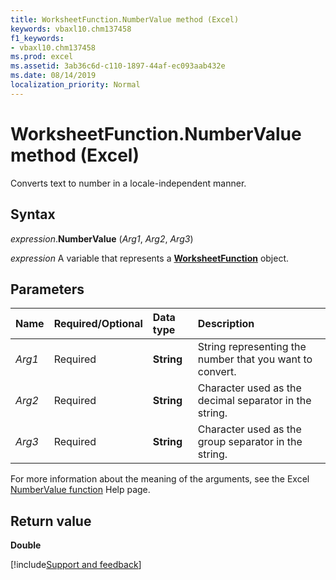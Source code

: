 ```yaml
---
title: WorksheetFunction.NumberValue method (Excel)
keywords: vbaxl10.chm137458
f1_keywords:
- vbaxl10.chm137458
ms.prod: excel
ms.assetid: 3ab36c6d-c110-1897-44af-ec093aab432e
ms.date: 08/14/2019
localization_priority: Normal
---
```



# WorksheetFunction.NumberValue method (Excel)

Converts text to number in a locale-independent manner.


## Syntax

_expression_.**NumberValue** (_Arg1_, _Arg2_, _Arg3_)

_expression_ A variable that represents a **[WorksheetFunction](Excel.WorksheetFunction.md)** object.


## Parameters

|Name|Required/Optional|Data type|Description|
|:-----|:-----|:-----|:-----|
| _Arg1_|Required|**String**|String representing the number that you want to convert.|
| _Arg2_|Required|**String**|Character used as the decimal separator in the string.|
| _Arg3_|Required|**String**|Character used as the group separator in the string.|

For more information about the meaning of the arguments, see the Excel [NumberValue function](https://support.office.com/article/numbervalue-function-1b05c8cf-2bfa-4437-af70-596c7ea7d879) Help page.

## Return value

**Double**




[!include[Support and feedback](~/includes/feedback-boilerplate.md)]
